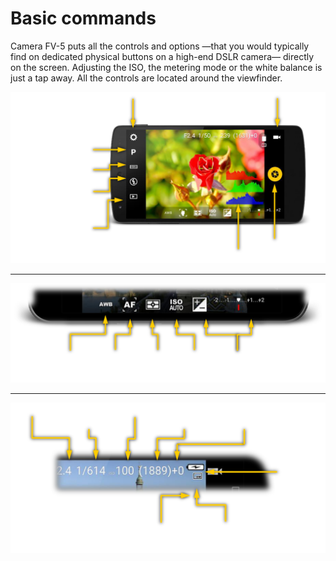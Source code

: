 # Basic commands

Camera FV-5 puts all the controls and options —that you would typically find on dedicated physical buttons on a high-end DSLR camera— directly on the screen. Adjusting the ISO, the metering mode or the white balance is just a tap away. All the controls are located around the viewfinder.

![Basic commands](../images/basic-commands-1.png)

---

![Photographic controls](../images/basic-commands-2.png)

---

![Indicators](../images/basic-commands-3.png)